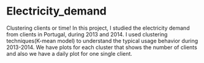 # Electricity_demand
Clustering clients or time!
In this project, I studied the electricity demand from clients in Portugal, during 2013 and 2014. I used clustering techniques(K-mean model) to understand the typical usage behavior during 2013-2014.
We have plots for  each cluster that shows the number of clients and also we have a daily plot for one single client.

